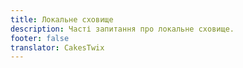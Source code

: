 ```yaml
---
title: Локальне сховище
description: Часті запитання про локальне сховище.
footer: false
translator: CakesTwix
---
```

